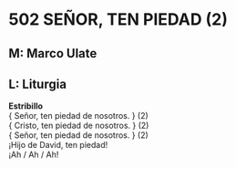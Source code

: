 # 502 SEÑOR, TEN PIEDAD (2)

## M: Marco Ulate
## L: Liturgia

**Estribillo**  
{ Señor, ten piedad de nosotros. } (2)  
{ Cristo, ten piedad de nosotros. } (2)  
{ Señor, ten piedad de nosotros. } (2)  
¡Hijo de David, ten piedad!  
¡Ah / Ah / Ah!  

